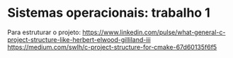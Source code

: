 # Sistemas operacionais: trabalho 1

Para estruturar o projeto:
https://www.linkedin.com/pulse/what-general-c-project-structure-like-herbert-elwood-gilliland-iii
https://medium.com/swlh/c-project-structure-for-cmake-67d60135f6f5
